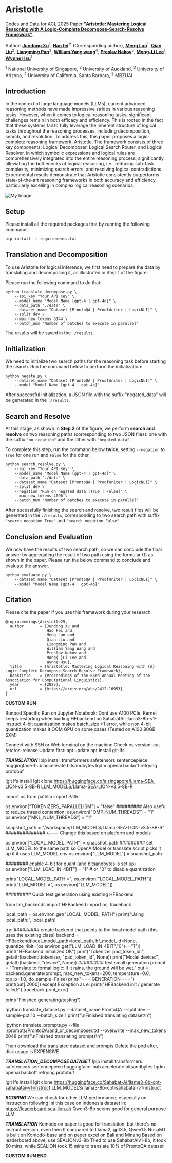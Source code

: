 # Aristotle

Codes and Data for ACL 2025 Paper [**"Aristotle: Mastering Logical Reasoning with A Logic-Complete Decompose-Search-Resolve Framework"**](<https://arxiv.org/abs/2412.16953>)

Author: [**Jundong Xu**](<https://aiden0526.github.io/>)<sup>1</sup>, [**Hao fei**](<https://haofei.vip/>)<sup>1</sup><sup>*</sup> (Corresponding author), [**Meng Luo**](https://eurekaleo.github.io/)<sup>1</sup>, [**Qian Liu**](<https://profiles.auckland.ac.nz/liu-qian>)<sup>2</sup>, [**Liangming Pan**](<http://www.liangmingpan.com/>)<sup>3</sup>, [**William Yang wang**](<https://sites.cs.ucsb.edu/~william/>)<sup>4</sup>, [**Preslav Nakov**](<https://mbzuai.ac.ae/study/faculty/preslav-nakov/>)<sup>5</sup>, [**Mong-Li Lee**](https://www.comp.nus.edu.sg/cs/people/leeml/)<sup>1</sup>, [**Wynne Hsu**](https://www.comp.nus.edu.sg/cs/people/whsu/)<sup>1</sup>

<sup>1</sup> National University of Singapore, <sup>2</sup> University of Auckland, <sup>3</sup> University of Arizona, <sup>4</sup> University of California, Santa Barbara, <sup>5</sup> MBZUAI

**Introduction**
-----
In the context of large language models (LLMs), current advanced reasoning methods have made impressive strides in various reasoning tasks. However, when it comes to logical reasoning tasks, significant challenges remain in both efficacy and efficiency. This is rooted in the fact that these systems fail to fully leverage the inherent structure of logical tasks throughout the reasoning processes, including decomposition, search, and resolution. To address this, this paper proposes a logic-complete reasoning framework, Aristotle. The framework consists of three key components: Logical Decomposer, Logical Search Router, and Logical Resolver, in which symbolic expressions and logical rules are comprehensively integrated into the entire reasoning process, significantly alleviating the bottlenecks of logical reasoning, i.e., reducing sub-task complexity, minimizing search errors, and resolving logical contradictions. Experimental results demonstrate that Aristotle consistently outperforms state-of-the-art reasoning frameworks in both accuracy and efficiency, particularly excelling in complex logical reasoning scenarios.

![My Image](aristotle.png)

**Setup**
------
Please install all the required packages first by running the following command:
```
pip install -r requirements.txt
```

**Translation and Decomposition**
-----
To use Aristotle for logical inference, we first need to prepare the data by translating and decomposing it, as illustrated in Step 1 of the figure.

Please run the following command to do that:
```
python translate_decompose.py \
    --api_key "Your API Key" \
    --model_name "Model Name [gpt-4 | gpt-4o]" \
    --data_path "./data" \
    --dataset_name "Dataset [ProntoQA | ProofWriter | LogicNLI]" \
    --split dev \
    --max_new_tokens 6144 \
    --batch_num "Number of batches to execute in parallel"
```
The results will be saved in the ```./results```.

**Initialization**
-----
We need to initialize two search paths for the reasoning task before starting the search. Run the command below to perform the initialization:
```
python negate.py \
    --dataset_name "Dataset [ProntoQA | ProofWriter | LogicNLI]" \
    --model "Model Name [gpt-4 | gpt-4o]"
```
After successful initialization, a JSON file with the suffix "negated_data" will be generated in the ```./results```.

**Search and Resolve**
-----
At this stage, as shown in **Step 2** of the figure, we perform **search and resolve** on two reasoning paths (corresponding to two JSON files): one with the suffix `"no_negation"` and the other with `"negated_data"`.

To complete this step, run the command below **twice**, setting `--negation` to `True` for one run and `False` for the other.
```
python search_resolve.py \
    --api_key "Your API Key" \
    --model_name "Model Name [gpt-4 | gpt-4o]" \
    --data_path "./data" \
    --dataset_name "Dataset [ProntoQA | ProofWriter | LogicNLI]" \
    --split dev \
    --negation "Run on negated data [True | False]" \
    --max_new_tokens 4096 \
    --batch_num "Number of batches to execute in parallel"
```
After sucessfully finishing the search and resolve, two result files will be generated in the ```./results```, corresponding to two search path with suffix `"search_negation_True"` and `"search_negation_False"`.

**Conclusion and Evaluation**
-----
We now have the results of two search path, so we can conclude the final answer by aggregating the result of two path using the formular (1) as shown in the paper.
Please run the below command to conclude and evaluate the answer.
```
python evaluate.py \
    --dataset_name "Dataset [ProntoQA | ProofWriter | LogicNLI]" \
    --model "Model Name [gpt-4 | gpt-4o]"
```

**Citation**
-----
Please cite the paper if you use this framework during your research.
```
@inproceedings{Aristotle25,
  author       = {Jundong Xu and
                  Hao Fei and
                  Meng Luo and
                  Qian Liu and
                  Liangming Pan and
                  William Yang Wang and
                  Preslav Nakov and
                  Mong{-}Li Lee and
                  Wynne Hsu},
  title        = {Aristotle: Mastering Logical Reasoning with {A} Logic-Complete Decompose-Search-Resolve Framework},
  booktitle    = {Proceedings of the 63rd Annual Meeting of the Association for Computational Linguistics},
  year         = {2025},
  url          = {https://arxiv.org/abs/2412.16953}
}
```


**CUSTOM RUN**

Runpod Specific Run on Jupyter Notebook:
Dont use A100 PCIe, Kernel keeps restarting when loading HFbackend on SahabatAI-llama3-8b-v1-instruct
4-bit quantization makes batch_size >1 error, while non 4-bit quantization makes it OOM GPU on some cases (Tested on A100 80GB SXM)

Connect with SSH or Web terminal on the machine
Check os version: cat /etc/os-release
Update first:
apt update
apt install git-lfs

***TRANSLATION***
!pip install transformers safetensors sentencepiece huggingface-hub accelerate bitsandbytes tqdm openai backoff retrying protobuf


!git lfs install
!git clone https://huggingface.co/aisingapore/Llama-SEA-LION-v3.5-8B-R LLM_MODELS/Llama-SEA-LION-v3.5-8B-R


import os
from pathlib import Path

os.environ["TOKENIZERS_PARALLELISM"] = "false"
######### Also useful to reduce thread contention:
os.environ["OMP_NUM_THREADS"] = "1"
os.environ["MKL_NUM_THREADS"] = "1"

snapshot_path = "/workspace/LLM_MODELS/Llama-SEA-LION-v3.5-8B-R" ############## <--- Change this based on platform and models

os.environ["LOCAL_MODEL_PATH"] = snapshot_path
######### set LLM_MODEL to the same path so OpenAIModel or translate script picks it up if it uses LLM_MODEL env
os.environ["LLM_MODEL"] = snapshot_path

######## enable 4-bit for quant (and bitsandbytes is set up)
os.environ["LLM_LOAD_IN_4BIT"] = "1"  # or "0" to disable quantization

print("LOCAL_MODEL_PATH =", os.environ["LOCAL_MODEL_PATH"])
print("LLM_MODEL =", os.environ["LLM_MODEL"])


######### Quick test generation using existing HFBackend

from llm_backends import HFBackend
import os, traceback

local_path = os.environ.get("LOCAL_MODEL_PATH")
print("Using local_path:", local_path)

try:
    ######### create backend that points to the local model path (this uses the existing class)
    backend = HFBackend(local_model_path=local_path, hf_model_id=None, quantize_4bit=(os.environ.get("LLM_LOAD_IN_4BIT","0")=="1"))
    print("HFBackend initialized OK")
    print("Tokenizer pad_token_id:", getattr(backend.tokenizer, "pad_token_id", None))
    print("Model device:", getattr(backend, "device", None))
    ######### test small generation
    prompt = "Translate to formal logic: If it rains, the ground will be wet."
    out = backend.generate(prompt, max_new_tokens=200, temperature=0.0, top_p=1.0, do_sample=False)
    print("=== GENERATION ===")
    print(out[:2000])
except Exception as e:
    print("HFBackend init / generate failed:")
    traceback.print_exc()

print("Finished generating/testing")


!python translate_dataset.py --dataset_name ProntoQA --split dev --sample-pct 10 --batch_size 1
print("\nFinished translating dataset\n")


!python translate_prompts.py --file ./prompts/ProntoQA/and_or_decomposer.txt --overwrite --max_new_tokens 2048
print("\nFinished translating prompts\n")

Then download the translated dataset and prompts
Delete the pod after, disk usage is EXPENSIVE

***TRANSLATION_DECOMPOSE DATASET***
!pip install transformers safetensors sentencepiece huggingface-hub accelerate bitsandbytes tqdm openai backoff retrying protobuf


!git lfs install
!git clone https://huggingface.co/Sahabat-AI/llama3-8b-cpt-sahabatai-v1-instruct LLM_MODELS/llama3-8b-cpt-sahabatai-v1-instruct

***SCORING***
We can check for other LLM performance, especially on instruction following ini this case on Indonesia dataset in: https://leaderboard.sea-lion.ai/
Qwen3-8b seems good for general purpose LLM

***TRANSLATION***
Komodo on paper is good for translation, but there's no instruct version, even then It compared to Llama2, gpt3.5, Qwen1.5
NusaMT is built on Komodo-base and on paper excel on Bali and Minang
Based on leaderboard above, use SEALIONv3-8b
Tried to use SahabatAIv1-8b, it took 50 mins, while SEALION took 15 mins to translate 10% of ProntoQA dataset

**CUSTOM RUN END**
